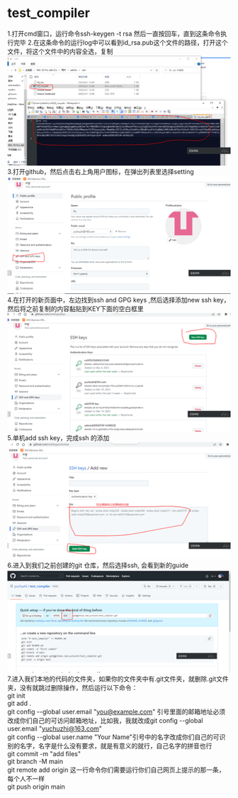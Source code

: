# test_compiler

1.打开cmd窗口，运行命令ssh-keygen -t rsa 然后一直按回车，直到这条命令执行完毕
2.在这条命令的运行log中可以看到id_rsa.pub这个文件的路径，打开这个文件，将这个文件中的内容全选，复制
![](https://github.com/yuchuzhi/test_compiler/blob/master/sshkey.PNG)
3.打开github，然后点击右上角用户图标，在弹出列表里选择setting 
![](https://github.com/yuchuzhi/test_compiler/blob/master/github6.PNG)
4.在打开的新页面中，左边找到ssh and GPG keys ,然后选择添加new ssh key，然后将之前复制的内容黏贴到KEY下面的空白框里  
![](https://github.com/yuchuzhi/test_compiler/blob/master/github7.PNG)
5.单机add ssh key，完成ssh 的添加 
![](https://github.com/yuchuzhi/test_compiler/blob/master/github8.PNG)
6.进入到我们之前创建的git 仓库，然后选择ssh, 会看到新的guide  
![](https://github.com/yuchuzhi/test_compiler/blob/master/github9.PNG)
7.进入我们本地的代码的文件夹，如果你的文件夹中有.git文件夹，就删除.git文件夹，没有就跳过删除操作，然后运行以下命令：  
git init  
git add .  
git config --global user.email "you@example.com" 引号里面的邮箱地址必须改成你们自己的可访问邮箱地址，比如我，我就改成git config --global user.email "yuchuzhi@163.com"  
git config --global user.name "Your Name"引号中的名字改成你们自己的可识别的名字，名字是什么没有要求，就是有意义的就行，自己名字的拼音也行  
git commit -m "add files"  
git branch -M main  
git remote add origin   这一行命令你们需要运行你们自己网页上提示的那一条，每个人不一样  
git push origin main  
